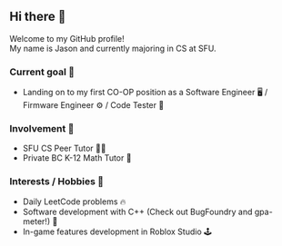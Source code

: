 ## Hi there 👋

Welcome to my GitHub profile!  
My name is Jason and currently majoring in CS at SFU.

### Current goal 🎯
- Landing on to my first CO-OP position as a Software Engineer 🖥️ / Firmware Engineer ⚙️ / Code Tester 📝

### Involvement 🏢
- SFU CS Peer Tutor 🧑‍🏫
- Private BC K-12 Math Tutor 📏

### Interests / Hobbies 🎲
- Daily LeetCode problems 🔥
- Software development with C++ (Check out BugFoundry and gpa-meter!) 🔧
- In-game features development in Roblox Studio 🕹️
 
<!-- 
**junybike/junybike** is a ✨ _special_ ✨ repository because its `README.md` (this file) appears on your GitHub profile.

Here are some ideas to get you started:

- 🔭 I’m currently working on ...
- 🌱 I’m currently learning ...
- 👯 I’m looking to collaborate on ...
- 🤔 I’m looking for help with ...
- 💬 Ask me about ...
- 📫 How to reach me: ...
- 😄 Pronouns: ...
- ⚡ Fun fact: ...
-->
